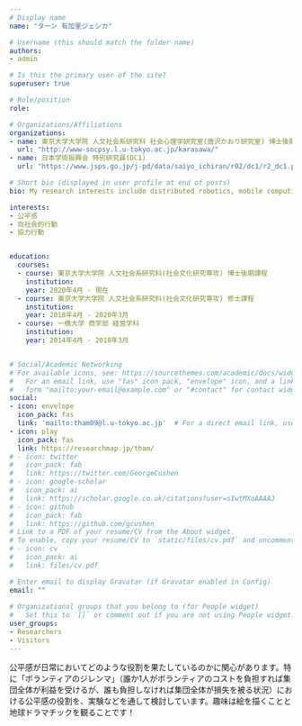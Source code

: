 ```yaml
---
# Display name
name: "ターン 有加里ジェシカ"

# Username (this should match the folder name)
authors:
- admin

# Is this the primary user of the site?
superuser: true

# Role/position
role: 

# Organizations/Affiliations
organizations:
- name: 東京大学大学院 人文社会系研究科 社会心理学研究室(唐沢かおり研究室) 博士後期課程
  url: "http://www-socpsy.l.u-tokyo.ac.jp/karasawa/"
- name: 日本学術振興会 特別研究員(DC1)
  url: "https://www.jsps.go.jp/j-pd/data/saiyo_ichiran/r02/dc1/r2_dc1.pdf"

# Short bio (displayed in user profile at end of posts)
bio: My research interests include distributed robotics, mobile computing and programmable matter.

interests:
- 公平感
- 向社会的行動
- 協力行動


education:
  courses:
  - course: 東京大学大学院 人文社会系研究科(社会文化研究専攻) 博士後期課程
    institution: 
    year: 2020年4月 - 現在
  - course: 東京大学大学院 人文社会系研究科(社会文化研究専攻) 修士課程
    institution: 
    year: 2018年4月 - 2020年3月
  - course: 一橋大学 商学部 経営学科
    institution: 
    year: 2014年4月 - 2018年3月


# Social/Academic Networking
# For available icons, see: https://sourcethemes.com/academic/docs/widgets/#icons
#   For an email link, use "fas" icon pack, "envelope" icon, and a link in the
#   form "mailto:your-email@example.com" or "#contact" for contact widget.
social:
- icon: envelope
  icon_pack: fas
  link: 'mailto:tham09@l.u-tokyo.ac.jp'  # For a direct email link, use "mailto:test@example.org".
- icon: play
  icon_pack: fas
  link: https://researchmap.jp/tham/
# - icon: twitter
#   icon_pack: fab
#   link: https://twitter.com/GeorgeCushen
# - icon: google-scholar
#   icon_pack: ai
#   link: https://scholar.google.co.uk/citations?user=sIwtMXoAAAAJ
# - icon: github
#   icon_pack: fab
#   link: https://github.com/gcushen
# Link to a PDF of your resume/CV from the About widget.
# To enable, copy your resume/CV to `static/files/cv.pdf` and uncomment the lines below.  
# - icon: cv
#   icon_pack: ai
#   link: files/cv.pdf

# Enter email to display Gravatar (if Gravatar enabled in Config)
email: ""
  
# Organizational groups that you belong to (for People widget)
#   Set this to `[]` or comment out if you are not using People widget.  
user_groups:
- Researchers
- Visitors
---
```


公平感が日常においてどのような役割を果たしているのかに関心があります。特に「ボランティアのジレンマ」（誰か1人がボランティアのコストを負担すれば集団全体が利益を受けるが、誰も負担しなければ集団全体が損失を被る状況）における公平感の役割を、実験などを通して検討しています。趣味は絵を描くことと地球ドラマチックを観ることです！